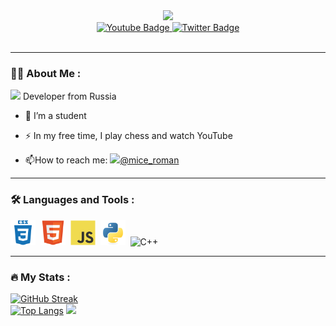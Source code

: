 <!-- Copyright © 2023 Roman Muradov -->
<div id="header" align="center">
  <img src="https://media.giphy.com/media/2IudUHdI075HL02Pkk/giphy.gif" width="200"/>
</div>
<div id="badges" align="center">
  <a href="https://www.youtube.com/@miceroman">
    <img src="https://img.shields.io/badge/YouTube-red?style=for-the-badge&logo=youtube&logoColor=white" alt="Youtube Badge"/>
  </a>
  <a href="https://twitter.com/miceroman">
    <img src="https://img.shields.io/badge/Twitter-blue?style=for-the-badge&logo=twitter&logoColor=white" alt="Twitter Badge"/>
  </a>
</div>

<div id="viewers" align="center">
  <img src="https://komarev.com/ghpvc/?username=miceroman&style=flat-square&color=blue" alt=""/>
</div>

---

### :man_technologist: About Me :
<img src="https://media.giphy.com/media/WUlplcMpOCEmTGBtBW/giphy.gif" width="30"> Developer from Russia
- :telescope: I’m a student

- :zap: In my free time, I play chess and watch YouTube

- :mailbox:How to reach me: <a href="https://www.t.me/mice_roman"> <img src="https://upload.wikimedia.org/wikipedia/commons/8/82/Telegram_logo.svg" width="15"/>@mice_roman </a>

---

### :hammer_and_wrench: Languages and Tools :
<div>
  <img src="https://github.com/devicons/devicon/blob/master/icons/css3/css3-plain-wordmark.svg"  title="CSS3" alt="CSS" width="40" height="40"/>&nbsp;
  <img src="https://github.com/devicons/devicon/blob/master/icons/html5/html5-original.svg" title="HTML5" alt="HTML" width="40" height="40"/>&nbsp;
  <img src="https://github.com/devicons/devicon/blob/master/icons/javascript/javascript-original.svg" title="JavaScript" alt="JavaScript" width="40" height="40"/>&nbsp;
  <img src="https://github.com/devicons/devicon/blob/e9b8e2e9f9e0856083f92afb6bec8ec3f902bf62/icons/python/python-original.svg" title="Python" alt="Python" width="40" height="40"/>&nbsp;
  <img src="https://upload.wikimedia.org/wikipedia/commons/1/18/ISO_C%2B%2B_Logo.svg" title="C++"  alt="C++" width="40" height="40"/>&nbsp;
</div>

---

### :fire: My Stats :
[![GitHub Streak](http://github-readme-streak-stats.herokuapp.com?user=miceroman&theme=dark&background=000000)](https://git.io/streak-stats) <br>
[![Top Langs](https://github-readme-stats.vercel.app/api/top-langs/?username=miceroman&layout=compact&theme=vision-friendly-dark)](https://github.com/anuraghazra/github-readme-stats)
![](https://www.codewars.com/users/miceroman/badges/large)
